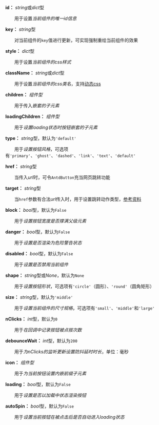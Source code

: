 **id：** *string*或*dict*型

　　用于设置*当前组件的唯一id信息*

**key：** *string*型

　　对当前组件的`key`值进行更新，可实现强制重绘当前组件的效果

**style：** *dict*型

　　用于设置*当前组件的css样式*

**className：** *string*或*dict*型

　　用于设置*当前组件的css类名*，支持[动态css](/advanced-classname)

**children：** *组件型*

　　用于传入*嵌套的子元素*

**loadingChildren：** *组件型*

　　用于*设置loading状态时按钮嵌套的子元素*

**type：** *string*型，默认为`'default'`

　　用于*设置按钮风格*，可选项有`'primary'`、`'ghost'`、`'dashed'`、`'link'`、`'text'`、`'default'`

**href：** *string*型

　　当传入*url*时，可令`AntdButton`充当网页跳转功能

**target：** *string*型

　　当`href`参数有合法*url*传入时，用于设置跳转动作类型，[参考资料](https://www.w3school.com.cn/tags/att_a_target.asp)

**block：** *bool*型，默认为`False`

　　用于*设置按钮宽度是否撑满父级元素*

**danger：** *bool*型，默认为`False`

　　用于*设置是否渲染为危险警告状态*

**disabled：** *bool*型，默认为`False`

　　用于*设置是否禁用当前组件*

**shape：** *string*型或*None*，默认为`None`

　　用于*设置按钮形状*，可选项有`'circle'`（圆形）、`'round'`（圆角矩形）

**size：** *string*型，默认为`'middle'`

　　用于*设置当前组件的尺寸规格*，可选项有`'small'`、`'middle'`和`'large'`

**nClicks：** *int*型，默认为`0`

　　用于*在回调中记录按钮被点按次数*

**debounceWait：** *int*型，默认为`200`

　　用于*为nClicks的监听更新设置防抖延时时长*，单位：毫秒

**icon：** *组件型*

　　用于*为当前按钮设置内嵌前缀子元素*

**loading：** *bool*型，默认为`False`

　　用于*设置是否以加载中状态渲染按钮*

**autoSpin：** *bool*型，默认为`False`

　　用于*设置当前按钮在被点击后是否自动进入loading状态*